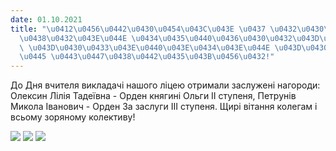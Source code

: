 ```yaml
---
date: 01.10.2021
title: "\u0412\u0456\u0442\u0430\u0454\u043C\u043E \u0437 \u0432\u0430\u0436\u043B\
  \u0438\u0432\u043E\u044E \u0434\u0435\u0440\u0436\u0430\u0432\u043D\u043E\u044E\
  \ \u043D\u0430\u0433\u043E\u0440\u043E\u0434\u043E\u044E \u043D\u0430\u0448\u0438\
  \u0445 \u0443\u0447\u0438\u0442\u0435\u043B\u0456\u0432!"
---
```

До Дня вчителя викладачі нашого ліцею отримали заслужені нагороди: Олексин Лілія Тадеївна - Орден княгині Ольги ІІ ступеня, Петрунів Микола Іванович - Орден За заслуги ІІІ ступеня. Щирі вітання колегам і всьому зоряному колективу!

![](/files/вітаємо-з-важливою-д-foto3_09.jpg)
![](/files/вітаємо-з-важливою-д-foto1_09.jpg)
![](/files/вітаємо-з-важливою-д-foto2_09.jpg)